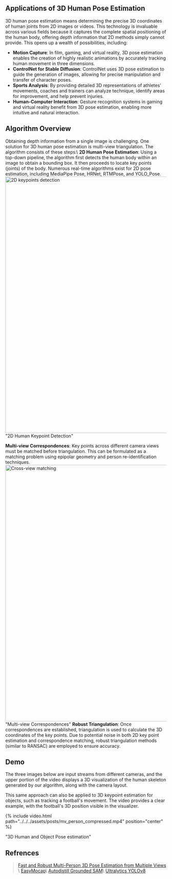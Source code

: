 


## Applications of 3D Human Pose Estimation
3D human pose estimation means determining the precise 3D coordinates of human joints from 2D images or videos. This technology is invaluable across various fields because it captures the complete spatial positioning of the human body, offering depth information that 2D methods simply cannot provide. This opens up a wealth of possibilities, including:
- **Motion Capture**: In film, gaming, and virtual reality, 3D pose estimation enables the creation of highly realistic animations by accurately tracking human movement in three dimensions.
- **ControlNet for Stable Diffusion**: ControlNet uses 3D pose estimation to guide the generation of images, allowing for precise manipulation and transfer of character poses.
- **Sports Analysis**: By providing detailed 3D representations of athletes' movements, coaches and trainers can analyze technique, identify areas for improvement, and help prevent injuries.
- **Human-Computer Interaction**: Gesture recognition systems in gaming and virtual reality benefit from 3D pose estimation, enabling more intuitive and natural interaction.


## Algorithm Overview
Obtaining depth information from a single image is challenging. One solution for 3D human pose estimation is multi-view triangulation. The algorithm consists of these steps:\\
**2D Human Pose Estimation**:  Using a top-down pipeline, the algorithm first detects the human body within an image to obtain a bounding box. It then proceeds to locate key points (joints) of the body. Numerous real-time algorithms exist for 2D pose estimation, including MediaPipe Pose, HRNet, RTMPose, and YOLO_Pose.
<img src="../../../assets/posts/2d_img_keypoints.png" width="800" height= auto alt="2D keypoints detection">
<span class="caption text-muted"> "2D Human Keypoint Detection" </span>

**Multi-view Correspondences**: Key points across different camera views must be matched before triangulation. This can be formulated as a matching problem using epipolar geometry and person re-identification techniques.
<img src="../../../assets/posts/mv_correspondence.png " width="800" height= auto alt="Cross-view matching">
<span class="caption text-muted"> "Multi-view Correspondences" </span>
**Robust Triangulation**: Once correspondences are established, triangulation is used to calculate the 3D coordinates of the key points. Due to potential noise in both 2D key point estimation and correspondence matching, robust triangulation methods (similar to RANSAC) are employed to ensure accuracy.

## Demo
The three images below are input streams from different cameras, and the upper portion of the video displays a 3D visualization of the human skeleton generated by our algorithm, along with the camera layout.

This same approach can also be applied to 3D keypoint estimation for objects, such as tracking a football's movement. The video provides a clear example, with the football's 3D position visible in the visualizer.

<div class="col-sm mt-0 mt-md-0">
    {% include video.html path="../../../assets/posts/mv_person_compressed.mp4" position="center"  %}
</div>

<span class="caption text-muted"> "3D Human and Object Pose estimation" </span>


## Refrences
> [Fast and Robust Multi-Person 3D Pose Estimation from Multiple Views](https://arxiv.org/pdf/1901.04111) \\
> [EasyMocap](https://chingswy.github.io/easymocap-public-doc/quickstart/quickstart.html)\\
> [Autodistill Grounded SAM](https://github.com/autodistill/autodistill-grounded-sam)\\
> [Ultralytics YOLOv8 ](https://github.com/ultralytics/ultralytics)